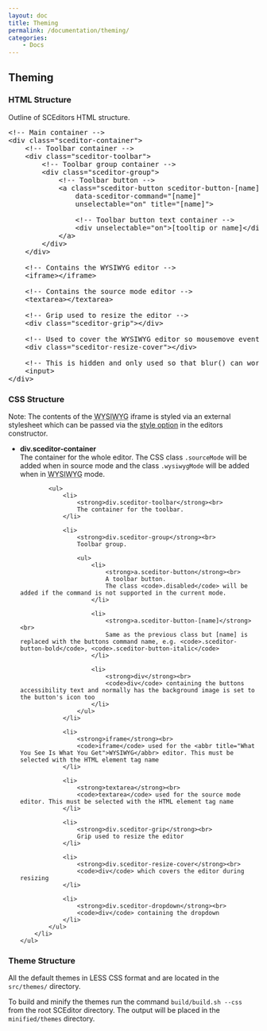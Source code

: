 ```yaml
---
layout: doc
title: Theming
permalink: /documentation/theming/
categories:
    - Docs
---
```


## Theming


### HTML Structure <a id="html-structure"></a>

Outline of SCEditors HTML structure.

<pre class="prettyprint linenums">
&lt;!-- Main container --&gt;
&lt;div class="sceditor-container"&gt;
    &lt;!-- Toolbar container --&gt;
    &lt;div class="sceditor-toolbar"&gt;
        &lt;!-- Toolbar group container --&gt;
        &lt;div class="sceditor-group"&gt;
            &lt;!-- Toolbar button --&gt;
            &lt;a class="sceditor-button sceditor-button-[name]"
                data-sceditor-command="[name]"
                unselectable="on" title="[name]"&gt;

                &lt;!-- Toolbar button text container --&gt;
                &lt;div unselectable="on"&gt;[tooltip or name]&lt;/div&gt;
            &lt;/a&gt;
        &lt;/div&gt;
    &lt;/div&gt;

    &lt;!-- Contains the WYSIWYG editor --&gt;
    &lt;iframe&gt;&lt;/iframe&gt;

    &lt;!-- Contains the source mode editor --&gt;
    &lt;textarea&gt;&lt;/textarea&gt;

    &lt;!-- Grip used to resize the editor --&gt;
    &lt;div class="sceditor-grip"&gt;&lt;/div&gt;

    &lt;!-- Used to cover the WYSIWYG editor so mousemove events are still handled --&gt;
    &lt;div class="sceditor-resize-cover"&gt;&lt;/div&gt;

    &lt;!-- This is hidden and only used so that blur() can work --&gt;
    &lt;input&gt;
&lt;/div&gt;
</pre>


### CSS Structure <a id="css-structure"></a>

<span class="label label-info">Note:</span> The contents of the <abbr title="What You See Is What You Get">WYSIWYG</abbr> iframe is styled via an external stylesheet which can be passed via the [style option](/documentation/options/#style) in the editors constructor.

<div class="well">
	<ul>
		<li>
			<strong>div.sceditor-container</strong><br>
			The container for the whole editor.
			The CSS class <code>.sourceMode</code> will be added when in source mode and the class <code>.wysiwygMode</code> will be added when in <abbr title="What You See Is What You Get">WYSIWYG</abbr> mode.

			<ul>
				<li>
					<strong>div.sceditor-toolbar</strong><br>
					The container for the toolbar.
				</li>

				<li>
					<strong>div.sceditor-group</strong><br>
					Toolbar group.

					<ul>
						<li>
							<strong>a.sceditor-button</strong><br>
							A toolbar button.
							The class <code>.disabled</code> will be added if the command is not supported in the current mode.
						</li>

						<li>
							<strong>a.sceditor-button-[name]</strong><br>
							Same as the previous class but [name] is replaced with the buttons command name, e.g. <code>.sceditor-button-bold</code>, <code>.sceditor-button-italic</code>
						</li>

						<li>
							<strong>div</strong><br>
							<code>div</code> containing the buttons accessibility text and normally has the background image is set to the button's icon too
						</li>
					</ul>
				</li>

				<li>
					<strong>iframe</strong><br>
					<code>iframe</code> used for the <abbr title="What You See Is What You Get">WYSIWYG</abbr> editor. This must be selected with the HTML element tag name
				</li>

				<li>
					<strong>textarea</strong><br>
					<code>textarea</code> used for the source mode editor. This must be selected with the HTML element tag name
				</li>

				<li>
					<strong>div.sceditor-grip</strong><br>
					Grip used to resize the editor
				</li>

				<li>
					<strong>div.sceditor-resize-cover</strong><br>
					<code>div</code> which covers the editor during resizing
				</li>

				<li>
					<strong>div.sceditor-dropdown</strong><br>
					<code>div</code> containing the dropdown
				</li>
			</ul>
		</li>
	</ul>
</div>


### Theme Structure <a id="theme-structure"></a>

All the default themes in LESS CSS format and are located in the `src/themes/` directory.

To build and minify the themes run the command `build/build.sh --css` from the root SCEditor directory. The output will be placed in the `minified/themes` directory.
